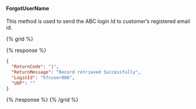 #### ForgotUserName

This method is used to send the ABC login Id to customer’s registered email id.

{% grid %}

{% response %}

```json
{
  "ReturnCode": "1",
  "ReturnMessage": "Record retrieved Successfully",
  "LoginId": "hfcuser006",
  "UDP": ""
}
```

{% /response %}
{% /grid %}
